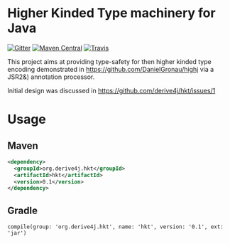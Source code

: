 # Higher Kinded Type machinery for Java

[![Gitter](https://badges.gitter.im/derive4j/hkt.svg)](https://gitter.im/derive4j/hkt)
[![Maven Central](https://img.shields.io/maven-central/v/org.derive4j.hkt/hkt.svg)][search.maven]
[![Travis](https://travis-ci.org/derive4j/hkt.svg?branch=master)](https://travis-ci.org/derive4j/hkt)

This project aims at providing type-safety for then higher kinded type encoding demonstrated in https://github.com/DanielGronau/highj via a JSR2&) annotation processor.

Initial design was discussed in https://github.com/derive4j/hkt/issues/1

# Usage

## Maven
```xml
<dependency>
  <groupId>org.derive4j.hkt</groupId>
  <artifactId>hkt</artifactId>
  <version>0.1</version>
</dependency>
```
[search.maven]: http://search.maven.org/#search|ga|1|org.derive4j.hkt

## Gradle
```
compile(group: 'org.derive4j.hkt', name: 'hkt', version: '0.1', ext: 'jar')
